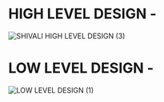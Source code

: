 # HIGH LEVEL DESIGN -


![SHIVALI HIGH LEVEL DESIGN (3)](https://user-images.githubusercontent.com/86190217/124729441-12b0d300-df2e-11eb-8046-8a5fd50de159.jpg)


# LOW LEVEL DESIGN -

![LOW LEVEL DESIGN (1)](https://user-images.githubusercontent.com/86190217/124729602-35db8280-df2e-11eb-8657-18868b0ecad4.jpg)
